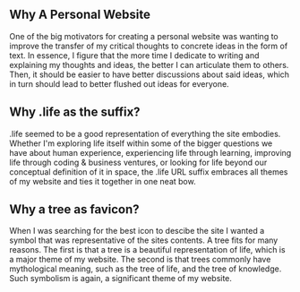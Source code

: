 
## Why A Personal Website

One of the big motivators for creating a personal website was wanting to improve the transfer of my critical thoughts to concrete ideas in the form of text. In essence, I figure that the more time I dedicate to writing and explaining my thoughts and ideas, the better I can articulate them to others. Then, it should be easier to have better discussions about said ideas, which in turn should lead to better flushed out ideas for everyone.

## Why .life as the suffix?

.life seemed to be a good representation of everything the site embodies. Whether I'm exploring life itself within some of the bigger questions we have about human experience, experiencing life through learning, improving life through coding & business ventures, or looking for life beyond our conceptual definition of it in space, the .life URL suffix embraces all themes of my website and ties it together in one neat bow.

## Why a tree as favicon?

When I was searching for the best icon to descibe the site I wanted a symbol that was representative of the sites contents. A tree fits for many reasons. The first is that a tree is a beautiful representation of life, which is a major theme of my website. The second is that trees commonly have mythological meaning, such as the tree of life, and the tree of knowledge. Such symbolism is again, a significant theme of my website.
